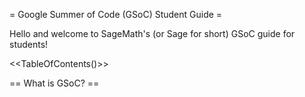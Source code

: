 = Google Summer of Code (GSoC) Student Guide =

Hello and welcome to SageMath's (or Sage for short) GSoC guide for students!

<<TableOfContents()>>

== What is GSoC? ==
